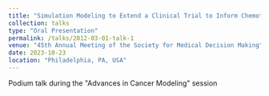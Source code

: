 ```yaml
---
title: "Simulation Modeling to Extend a Clinical Trial to Inform Chemotherapy Decisions in Node-Positive Breast Cancer"
collection: talks
type: "Oral Presentation"
permalink: /talks/2012-03-01-talk-1
venue: "45th Annual Meeting of the Society for Medical Decision Making"
date: 2023-10-23
location: "Philadelphia, PA, USA"
---
```


Podium talk during the "Advances in Cancer Modeling" session
